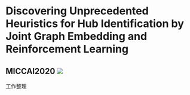 # Discovering Unprecedented Heuristics for Hub Identification by Joint Graph Embedding and Reinforcement Learning
## MICCAI2020 [![](https://img.shields.io/badge/conference-MICCAI-yellowgreen)](https://www.miccai2020.org/en/)

工作整理
